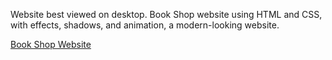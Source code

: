 Website best viewed on desktop.
Book Shop website using HTML and CSS, with effects, shadows, and animation, a modern-looking website.

[Book Shop Website](https://abhaystar2004.github.io/kshitij/)
